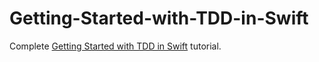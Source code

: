 # Getting-Started-with-TDD-in-Swift

Complete [Getting Started with TDD in Swift](https://medium.com/@ynzc/getting-started-with-tdd-in-swift-2fab3e07204b#.wj6gn2snb)  tutorial.

